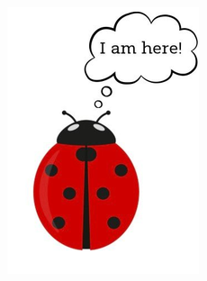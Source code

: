 ![Image](277691342_4391624447605501_4827505982951823747_n.jpg)

<style>
  .footer {
    display: none;
  }
</style>
